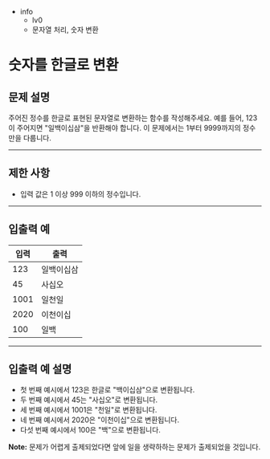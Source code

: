 - info
    - lv0
    - 문자열 처리, 숫자 변환

# 숫자를 한글로 변환
## 문제 설명
주어진 정수를 한글로 표현된 문자열로 변환하는 함수를 작성해주세요. 예를 들어, 123이 주어지면 "일백이십삼"을 반환해야 합니다. 이 문제에서는 1부터 9999까지의 정수만을 다룹니다.

---

## 제한 사항

- 입력 값은 1 이상 999 이하의 정수입니다.

---

## 입출력 예

| 입력 | 출력     |
| ---- | -------- |
| 123  | 일백이십삼 |
| 45   | 사십오   |
| 1001 | 일천일     |
| 2020 | 이천이십 |
| 100  | 일백       |

---

## 입출력 예 설명

- 첫 번째 예시에서 123은 한글로 "백이십삼"으로 변환됩니다.
- 두 번째 예시에서 45는 "사십오"로 변환됩니다.
- 세 번째 예시에서 1001은 "천일"로 변환됩니다.
- 네 번째 예시에서 2020은 "이천이십"으로 변환됩니다.
- 다섯 번째 예시에서 100은 "백"으로 변환됩니다.

**Note:** 문제가 어렵게 출제되었다면 앞에 일을 생략하하는 문제가 출제되었을 것입니다.